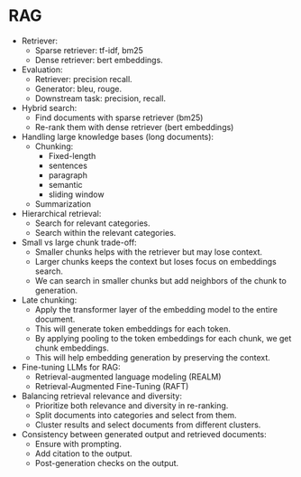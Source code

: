 # RAG
- Retriever:
  - Sparse retriever: tf-idf, bm25
  - Dense retriever: bert embeddings.
- Evaluation:
  - Retriever: precision recall.
  - Generator: bleu, rouge.
  - Downstream task: precision, recall.
- Hybrid search:
  - Find documents with sparse retriever (bm25)
  - Re-rank them with dense retriever (bert embeddings)
- Handling large knowledge bases (long documents):
  - Chunking:
    - Fixed-length
    - sentences
    - paragraph
    - semantic
    - sliding window
  - Summarization
- Hierarchical retrieval:
  - Search for relevant categories.
  - Search within the relevant categories.
- Small vs large chunk trade-off:
  - Smaller chunks helps with the retriever but may lose context.
  - Larger chunks keeps the context but loses focus on embeddings search.
  - We can search in smaller chunks but add neighbors of the chunk to generation.
- Late chunking:
  - Apply the transformer layer of the embedding model to the entire document.
  - This will generate token embeddings for each token.
  - By applying pooling to the token embeddings for each chunk, we get chunk embeddings.
  - This will help embedding generation by preserving the context.
- Fine-tuning LLMs for RAG:
  - Retrieval-augmented language modeling (REALM)
  - Retrieval-Augmented Fine-Tuning (RAFT)
- Balancing retrieval relevance and diversity:
  - Prioritize both relevance and diversity in re-ranking.
  - Split documents into categories and select from them.
  - Cluster results and select documents from different clusters.
- Consistency between generated output and retrieved documents:
  - Ensure with prompting.
  - Add citation to the output.
  - Post-generation checks on the output.